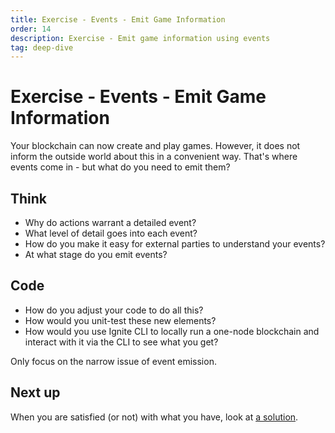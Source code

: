 ```yaml
---
title: Exercise - Events - Emit Game Information
order: 14
description: Exercise - Emit game information using events
tag: deep-dive
---
```


# Exercise - Events - Emit Game Information

Your blockchain can now create and play games. However, it does not inform the outside world about this in a convenient way. That's where events come in - but what do you need to emit them?

## Think

* Why do actions warrant a detailed event?
* What level of detail goes into each event?
* How do you make it easy for external parties to understand your events?
* At what stage do you emit events?

## Code

* How do you adjust your code to do all this?
* How would you unit-test these new elements?
* How would you use Ignite CLI to locally run a one-node blockchain and interact with it via the CLI to see what you get?

Only focus on the narrow issue of event emission.

## Next up

When you are satisfied (or not) with what you have, look at [a solution](../4-my-own-chain/events.md).
